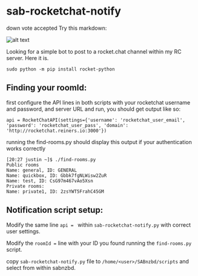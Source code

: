 # sab-rocketchat-notify

down vote
accepted
Try this markdown:

![alt text](https://i.imgur.com/OSlxXdl.png)

Looking for a simple bot to post to a rocket.chat channel within my RC server. Here it is.
    
    sudo python -m pip install rocket-python

## Finding your roomId:
first configure the API lines in both scripts with your rocketchat username and password, and server URL and run, you should get output like so:

    api = RocketChatAPI(settings={'username': 'rocketchat_user_email', 'password': 'rocketchat_user_pass', 'domain': 'http://rocketchat.reiners.io:3000'})

running the find-rooms.py should display this output if your authentication works correctly

    [20:27 justin ~]$ ./find-rooms.py
    Public rooms
    Name: general, ID: GENERAL
    Name: quickbox, ID: Gbbk7fgNLWisw2ZuR
    Name: test, ID: CsG97m467vAo5Xsn
    Private rooms:
    Name: private1, ID: 2zsYWT5FrahC45GM

## Notification script setup:

Modify the same line `api = ` within `sab-rocketchat-notify.py` with correct user settings.

Modify the `roomId =` line with your ID you found running the `find-rooms.py` script.

copy `sab-rocketchat-notify.py` file to `/home/<user>/SABnzbd/scripts` and select from within sabnzbd.
